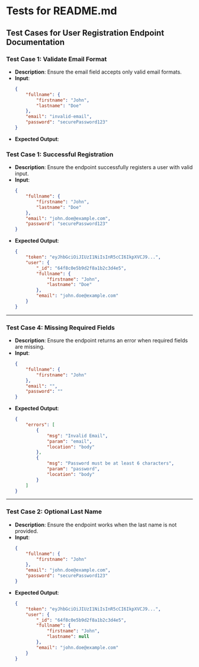 # Tests for README.md

## Test Cases for User Registration Endpoint Documentation

### Test Case 1: Validate Email Format
- **Description**: Ensure the email field accepts only valid email formats.
- **Input**:
    ```json
    {
        "fullname": {
            "firstname": "John",
            "lastname": "Doe"
        },
        "email": "invalid-email",
        "password": "securePassword123"
    }
    ```
- **Expected Output**:
  

### Test Case 1: Successful Registration
- **Description**: Ensure the endpoint successfully registers a user with valid input.
- **Input**:
    ```json
    {
        "fullname": {
            "firstname": "John",
            "lastname": "Doe"
        },
        "email": "john.doe@example.com",
        "password": "securePassword123"
    }
    ```
- **Expected Output**:
    ```json
    {
        "token": "eyJhbGciOiJIUzI1NiIsInR5cCI6IkpXVCJ9...",
        "user": {
            "_id": "64f8c0e5b9d2f8a1b2c3d4e5",
            "fullname": {
                "firstname": "John",
                "lastname": "Doe"
            },
            "email": "john.doe@example.com"
        }
    }
    ```

---

### Test Case 4: Missing Required Fields
- **Description**: Ensure the endpoint returns an error when required fields are missing.
- **Input**:
    ```json
    {
        "fullname": {
            "firstname": "John"
        },
        "email": "",
        "password": ""
    }
    ```
- **Expected Output**:
    ```json
    {
        "errors": [
            {
                "msg": "Invalid Email",
                "param": "email",
                "location": "body"
            },
            {
                "msg": "Password must be at least 6 characters",
                "param": "password",
                "location": "body"
            }
        ]
    }
    ```

---

### Test Case 2: Optional Last Name
- **Description**: Ensure the endpoint works when the last name is not provided.
- **Input**:
    ```json
    {
        "fullname": {
            "firstname": "John"
        },
        "email": "john.doe@example.com",
        "password": "securePassword123"
    }
    ```
- **Expected Output**:
    ```json
    {
        "token": "eyJhbGciOiJIUzI1NiIsInR5cCI6IkpXVCJ9...",
        "user": {
            "_id": "64f8c0e5b9d2f8a1b2c3d4e5",
            "fullname": {
                "firstname": "John",
                "lastname": null
            },
            "email": "john.doe@example.com"
        }
    }
    ```